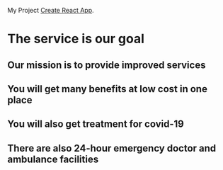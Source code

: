 

My Project [Create React App](https://heuristic-mayer-d2cb7c.netlify.app/).
# The service is our goal
## Our mission is to provide improved services
## You will get many benefits at low cost in one place
## You will also get treatment for covid-19
## There are also 24-hour emergency doctor and ambulance facilities

